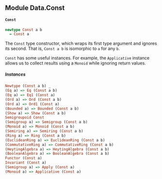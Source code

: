 ## Module Data.Const

#### `Const`

``` purescript
newtype Const a b
  = Const a
```

The `Const` type constructor, which wraps its first type argument
and ignores its second. That is, `Const a b` is isomorphic to `a`
for any `b`.

`Const` has some useful instances. For example, the `Applicative`
instance allows us to collect results using a `Monoid` while
ignoring return values.

##### Instances
``` purescript
Newtype (Const a b) _
(Eq a) => Eq (Const a b)
(Eq a) => Eq1 (Const a)
(Ord a) => Ord (Const a b)
(Ord a) => Ord1 (Const a)
(Bounded a) => Bounded (Const a b)
(Show a) => Show (Const a b)
Semigroupoid Const
(Semigroup a) => Semigroup (Const a b)
(Monoid a) => Monoid (Const a b)
(Semiring a) => Semiring (Const a b)
(Ring a) => Ring (Const a b)
(EuclideanRing a) => EuclideanRing (Const a b)
(CommutativeRing a) => CommutativeRing (Const a b)
(HeytingAlgebra a) => HeytingAlgebra (Const a b)
(BooleanAlgebra a) => BooleanAlgebra (Const a b)
Functor (Const a)
Invariant (Const a)
(Semigroup a) => Apply (Const a)
(Monoid a) => Applicative (Const a)
```


